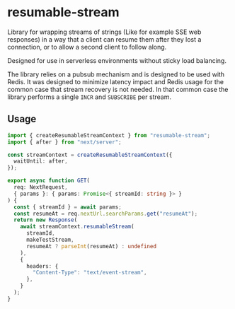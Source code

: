 # resumable-stream

Library for wrapping streams of strings (Like for example SSE web responses) in a way that
a client can resume them after they lost a connection, or to allow a second client to follow along.

Designed for use in serverless environments without sticky load balancing.

The library relies on a pubsub mechanism and is designed to be used with Redis. It was designed to
minimize latency impact and Redis usage for the common case that stream recovery is not needed.
In that common case the library performs a single `INCR` and `SUBSCRIBE` per stream.

## Usage

```typescript
import { createResumableStreamContext } from "resumable-stream";
import { after } from "next/server";

const streamContext = createResumableStreamContext({
  waitUntil: after,
});

export async function GET(
  req: NextRequest,
  { params }: { params: Promise<{ streamId: string }> }
) {
  const { streamId } = await params;
  const resumeAt = req.nextUrl.searchParams.get("resumeAt");
  return new Response(
    await streamContext.resumableStream(
      streamId,
      makeTestStream,
      resumeAt ? parseInt(resumeAt) : undefined
    ),
    {
      headers: {
        "Content-Type": "text/event-stream",
      },
    }
  );
}
```
